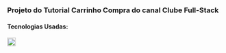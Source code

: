 <h3>Projeto do Tutorial Carrinho Compra do canal Clube Full-Stack</h3>

<h4>Tecnologias Usadas:</h4>

<img style="width:20px" src="https://cdn.jsdelivr.net/gh/devicons/devicon/icons/javascript/javascript-original.svg" />
          